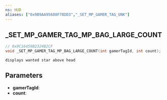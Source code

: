 ```yaml
---
ns: HUD
aliases: ["0x9B9AA95688F78DD3","_SET_MP_GAMER_TAG_UNK"]
---
```

## _SET_MP_GAMER_TAG_MP_BAG_LARGE_COUNT

```c
// 0x9C16459B2324B2CF
void _SET_MP_GAMER_TAG_MP_BAG_LARGE_COUNT(int gamerTagId, int count);
```

```
displays wanted star above head  
```

## Parameters
* **gamerTagId**: 
* **count**: 

